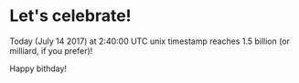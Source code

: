 # Let's celebrate!

Today (July 14 2017) at 2:40:00 UTC unix timestamp reaches 1.5 billion (or milliard, if you prefer)!

Happy bithday!
